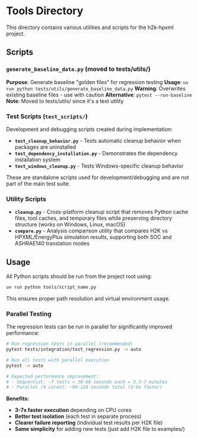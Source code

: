 # Tools Directory

This directory contains various utilities and scripts for the h2k-hpxml project.

## Scripts

### `generate_baseline_data.py` (moved to tests/utils/)
**Purpose**: Generate baseline "golden files" for regression testing
**Usage**: `uv run python tests/utils/generate_baseline_data.py`
**Warning**: Overwrites existing baseline files - use with caution
**Alternative**: `pytest --run-baseline`
**Note**: Moved to tests/utils/ since it's a test utility

### Test Scripts (`test_scripts/`)
Development and debugging scripts created during implementation:

- **`test_cleanup_behavior.py`** - Tests automatic cleanup behavior when packages are uninstalled
- **`test_dependency_installation.py`** - Demonstrates the dependency installation system  
- **`test_windows_cleanup.py`** - Tests Windows-specific cleanup behavior

These are standalone scripts used for development/debugging and are not part of the main test suite.

### Utility Scripts

- **`cleanup.py`** - Cross-platform cleanup script that removes Python cache files, tool caches, and temporary files while preserving directory structure (works on Windows, Linux, macOS)
- **`compare.py`** - Analysis comparison utility that compares H2K vs HPXML/EnergyPlus simulation results, supporting both SOC and ASHRAE140 translation modes

## Usage

All Python scripts should be run from the project root using:
```bash
uv run python tools/script_name.py
```

This ensures proper path resolution and virtual environment usage.

### Parallel Testing

The regression tests can be run in parallel for significantly improved performance:

```bash
# Run regression tests in parallel (recommended)
pytest tests/integration/test_regression.py -n auto

# Run all tests with parallel execution
pytest -n auto

# Expected performance improvement:
# - Sequential: ~7 tests × 30-60 seconds each = 3.5-7 minutes
# - Parallel (4 cores): ~60-120 seconds total (3-6x faster)
```

**Benefits:**
- **3-7x faster execution** depending on CPU cores
- **Better test isolation** (each test in separate process)
- **Clearer failure reporting** (individual test results per H2K file)
- **Same simplicity** for adding new tests (just add H2K file to examples/)